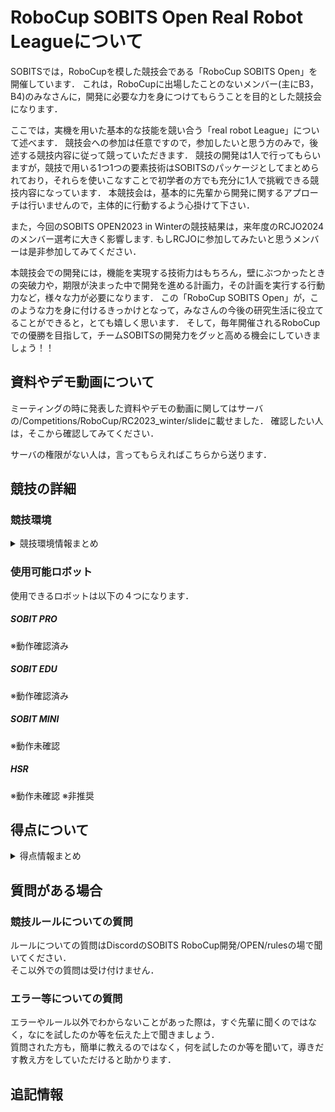 # **RoboCup SOBITS Open Real Robot Leagueについて**

SOBITSでは，RoboCupを模した競技会である「RoboCup SOBITS Open」を開催しています．
これは，RoboCupに出場したことのないメンバー(主にB3，B4)のみなさんに，開発に必要な力を身につけてもらうことを目的とした競技会になります．

ここでは，実機を用いた基本的な技能を競い合う「real robot League」について述べます．
競技会への参加は任意ですので，参加したいと思う方のみで，後述する競技内容に従って競っていただきます．
競技の開発は1人で行ってもらいますが，競技で用いる1つ1つの要素技術はSOBITSのパッケージとしてまとめられており，それらを使いこなすことで初学者の方でも充分に1人で挑戦できる競技内容になっています．
本競技会は，基本的に先輩から開発に関するアプローチは行いませんので，主体的に行動するよう心掛けて下さい．

また，今回のSOBITS OPEN2023 in Winterの競技結果は，来年度のRCJO2024のメンバー選考に大きく影響します. 
もしRCJOに参加してみたいと思うメンバーは是非参加してみてください．

本競技会での開発には，機能を実現する技術力はもちろん，壁にぶつかったときの突破力や，期限が決まった中で開発を進める計画力，その計画を実行する行動力など，様々な力が必要になります．
この「RoboCup SOBITS Open」が，このような力を身に付けるきっかけとなって，みなさんの今後の研究生活に役立てることができると，とても嬉しく思います．
そして，毎年開催されるRoboCupでの優勝を目指して，チームSOBITSの開発力をグッと高める機会にしていきましょう！！

## 資料やデモ動画について

ミーティングの時に発表した資料やデモの動画に関してはサーバの/Competitions/RoboCup/RC2023_winter/slideに載せました．
確認したい人は，そこから確認してみてください．

サーバの権限がない人は，言ってもらえればこちらから送ります．

## 競技の詳細 
### 競技環境
<details>
<summary>競技環境情報まとめ</summary>



### 使用するレイアウト
競技はE301で行います．簡単なレイアウトは以下の図のようになります．
  
<div align="center"><img src="/img/so_layout.png" width="80%"></div>

※挑戦課題（障害物あり）を選択した場合，キッチンがある方の部屋のみに配置されます．  
※挑戦課題（2つの選択肢から選ぶ）を選択しなかった場合，お客は一人になり，右側のみに座ります．  


</details>

### 使用可能ロボット
使用できるロボットは以下の４つになります．  

##### SOBIT PRO
※動作確認済み

##### SOBIT EDU
※動作確認済み

##### SOBIT MINI
※動作未確認

##### HSR
※動作未確認
※非推奨

## 得点について
<details>
<summary>得点情報まとめ</summary>
得点については以下の表を参考にしてください．
<div align="center"><img src="/img/sobits_tokuten.png" width="80%"></div>
※２回目の目的地まで移動の際，２つの選択肢から選ぶことが挑戦課題として記載されていますが，これは１回目の目的地まで移動の際，２人の中から手を上げている人を検出できた場合に加点されます．  

### 挑戦課題がある課題
#### ナビゲーション✕２
共通課題：障害物がない状態でナビゲーション  
挑戦課題：障害物がある状態でナビゲーション  

#### 注文  
共通課題：自然言語での注文  
例）ポテトチップスをください．ポテトチップスが欲しいです．  
挑戦課題：お客が注文を間違える可能性がある  
例）客「お茶をください．」  
    ロボット「注文はお茶でよろしいですか？」  
    客「いいえ」  
    ロボット「注文は何でしょうか？」  
    客「ポテトチップスにします．」  
軽減課題：商品の単語のみ  
例）客「お茶！」  

#### 物体認識
共通課題：ARマーカーを使用して認識  
挑戦課題：学習データを用いた認識  
        （実際に学習用のデータセットも要提出）  
※ログをみて認識していなかった場合は認識の点数ははいりません．  

#### 物体把持
共通課題：机の上の物体を把持  
挑戦課題：棚の上の物体を把持  

※棚の高さはそれぞれのロボットが把持する時に，絶対に届かない位置には設定されない．  
※棚を選択した際，同じ高さに他の物体が存在する可能性がある．  

#### 物体配置
共通課題：高さが一定の机に配置  
挑戦課題：高さが可変する状態での物体の配置  

※机の高さはそれぞれのロボットが配置する時に，絶対に届かない位置には設定されない．  
</details>

## 質問がある場合
### 競技ルールについての質問

ルールについての質問はDiscordのSOBITS RoboCup開発/OPEN/rulesの場で聞いてください．  
そこ以外での質問は受け付けません．
  
### エラー等についての質問

エラーやルール以外でわからないことがあった際は，すぐ先輩に聞くのではなく，なにを試したのか等を伝えた上で聞きましょう．  
質問された方も，簡単に教えるのではなく，何を試したのか等を聞いて，導きだす教え方をしていただけると助かります． 


## 追記情報